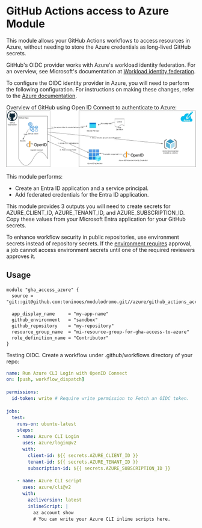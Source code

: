 # GitHub Actions access to Azure Module

This module allows your GitHub Actions workflows to access resources in Azure, without needing to store the Azure credentials 
as long-lived GitHub secrets.

GitHub's OIDC provider works with Azure's workload identity federation. For an overview, see Microsoft's documentation at 
[Workload identity federation](https://docs.microsoft.com/en-us/azure/active-directory/develop/workload-identity-federation).

To configure the OIDC identity provider in Azure, you will need to perform the following configuration. For instructions 
on making these changes, refer to the [Azure documentation](https://docs.microsoft.com/en-us/azure/developer/github/connect-from-azure).

Overview of GitHub using Open ID Connect to authenticate to Azure:
![diagram](img/oidc.png)

This module performs:
- Create an Entra ID application and a service principal.
- Add federated credentials for the Entra ID application.

This module provides 3 outputs you will need to create secrets for AZURE_CLIENT_ID, AZURE_TENANT_ID, and AZURE_SUBSCRIPTION_ID. 
Copy these values from your Microsoft Entra application for your GitHub secrets.

To enhance workflow security in public repositories, use environment secrets instead of repository secrets. If the [environment 
requires](https://docs.github.com/en/actions/deployment/targeting-different-environments/using-environments-for-deployment#environment-secrets) 
approval, a job cannot access environment secrets until one of the required reviewers approves it.

## Usage

```hcl
module "gha_access_azure" {
  source = "git::git@github.com:toninoes/modulodromo.git//azure/github_actions_access_to_azure"

  app_display_name     = "my-app-name"
  github_environment   = "sandbox"
  github_repository    = "my-repository"
  resource_group_name  = "mi-resource-group-for-gha-access-to-azure"
  role_definition_name = "Contributor"
}
```

Testing OIDC. Create a workflow under .github/workflows directory of your repo:
```yml
name: Run Azure CLI Login with OpenID Connect
on: [push, workflow_dispatch]

permissions:
  id-token: write # Require write permission to Fetch an OIDC token.

jobs:
  test:
    runs-on: ubuntu-latest
    steps:
    - name: Azure CLI Login
      uses: azure/login@v2
      with:
        client-id: ${{ secrets.AZURE_CLIENT_ID }}
        tenant-id: ${{ secrets.AZURE_TENANT_ID }}
        subscription-id: ${{ secrets.AZURE_SUBSCRIPTION_ID }}

    - name: Azure CLI script
      uses: azure/cli@v2
      with:
        azcliversion: latest
        inlineScript: |
          az account show
          # You can write your Azure CLI inline scripts here.
```
